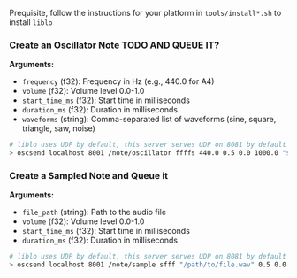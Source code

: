 Prequisite, follow the instructions for your platform in `tools/install*.sh` to install `liblo`

### Create an Oscillator Note TODO AND QUEUE IT?

**Arguments:**
- `frequency` (f32): Frequency in Hz (e.g., 440.0 for A4)
- `volume` (f32): Volume level 0.0-1.0
- `start_time_ms` (f32): Start time in milliseconds
- `duration_ms` (f32): Duration in milliseconds
- `waveforms` (string): Comma-separated list of waveforms (sine, square, triangle, saw, noise)

```bash
# liblo uses UDP by default, this server serves UDP on 8081 by default
> oscsend localhost 8001 /note/oscillator ffffs 440.0 0.5 0.0 1000.0 "sine"
```

### Create a Sampled Note and Queue it

**Arguments:**
- `file_path` (string): Path to the audio file
- `volume` (f32): Volume level 0.0-1.0
- `start_time_ms` (f32): Start time in milliseconds
- `duration_ms` (f32): Duration in milliseconds

```bash
# liblo uses UDP by default, this server serves UDP on 8081 by default
> oscsend localhost 8001 /note/sample sfff "/path/to/file.wav" 0.5 0.0 1000.0
```

